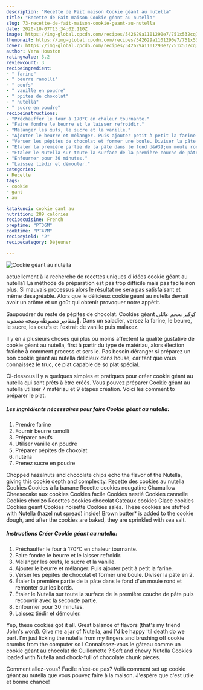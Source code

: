 ```yaml
---
description: "Recette de Fait maison Cookie géant au nutella"
title: "Recette de Fait maison Cookie géant au nutella"
slug: 73-recette-de-fait-maison-cookie-geant-au-nutella
date: 2020-10-07T13:34:02.110Z
image: https://img-global.cpcdn.com/recipes/542629a1101290e7/751x532cq70/cookie-geant-au-nutella-photo-principale-de-la-recette.jpg
thumbnail: https://img-global.cpcdn.com/recipes/542629a1101290e7/751x532cq70/cookie-geant-au-nutella-photo-principale-de-la-recette.jpg
cover: https://img-global.cpcdn.com/recipes/542629a1101290e7/751x532cq70/cookie-geant-au-nutella-photo-principale-de-la-recette.jpg
author: Vera Houston
ratingvalue: 3.2
reviewcount: 3
recipeingredient:
- " farine"
- " beurre ramolli"
- " oeufs"
- " vanille en poudre"
- " ppites de choxolat"
- " nutella"
- " sucre en poudre"
recipeinstructions:
- "Préchauffer le four à 170°C en chaleur tournante."
- "Faire fondre le beurre et le laisser refroidir."
- "Mélanger les œufs, le sucre et la vanille."
- "Ajouter le beurre et mélanger. Puis ajouter petit à petit la farine."
- "Verser les pépites de chocolat et former une boule. Diviser la pâte en 2."
- "Étaler la première partie de la pâte dans le fond d&#39;un moule rond et remonter sur les bords."
- "Etaler le Nutella sur toute la surface de la première couche de pâte puis recouvrir avec la seconde partie."
- "Enfourner pour 30 minutes."
- "Laissez tiédir et démouler."
categories:
- Recette
tags:
- cookie
- gant
- au

katakunci: cookie gant au 
nutrition: 289 calories
recipecuisine: French
preptime: "PT36M"
cooktime: "PT47M"
recipeyield: "2"
recipecategory: Déjeuner

---
```



![Cookie géant au nutella](https://img-global.cpcdn.com/recipes/542629a1101290e7/751x532cq70/cookie-geant-au-nutella-photo-principale-de-la-recette.jpg)

actuellement à la recherche de recettes uniques d'idées cookie géant au nutella? La méthode de préparation est pas trop difficile mais pas facile non plus. Si mauvais processus alors le résultat ne sera pas satisfaisant et même désagréable. Alors que le délicieux cookie géant au nutella devrait avoir un arôme et un goût qui obtenir provoquer notre appétit.

Saupoudrer du reste de pépites de chocolat. Cookies gèant كوكيز بحجم عائلي بمقادير مضبوطة ونتيجة مضمونة💯. Dans un saladier, versez la farine, le beurre, le sucre, les oeufs et l&#39;extrait de vanille puis malaxez.

Il y en a plusieurs choses qui plus ou moins affectent la qualité gustative de cookie géant au nutella, first à partir du type de matériau, alors élection fraîche à comment process et sers le. Pas besoin déranger si préparez un bon cookie géant au nutella délicieux dans house, car tant que vous connaissez le truc, ce plat capable de so plat spécial.


Ci-dessous il y a quelques simples et pratiques pour créer cookie géant au nutella qui sont prêts à être créés. Vous pouvez préparer Cookie géant au nutella utiliser 7 matériau et 9 étapes création. Voici les comment to préparer le plat.

<!--inarticleads1-->

##### Les ingrédients nécessaires pour faire Cookie géant au nutella:

1. Prendre  farine
1. Fournir  beurre ramolli
1. Préparer  oeufs
1. Utiliser  vanille en poudre
1. Préparer  pépites de choxolat
1.   nutella
1. Prenez  sucre en poudre


Chopped hazelnuts and chocolate chips echo the flavor of the Nutella, giving this cookie depth and complexity. Recette des cookies au nutella Cookies Cookies à la banane Recette cookies nougatine Chamallow Cheesecake aux cookies Cookies facile Cookies nestlé Cookies cannelle Cookies chorizo Recettes cookies chocolat Gateaux cookies Glace cookies Cookies géant Cookies noisette Cookies salés. These cookies are stuffed with Nutella (hazel nut spread) inside! Brown butter* is added to the cookie dough, and after the cookies are baked, they are sprinkled with sea salt. 

<!--inarticleads2-->

##### Instructions Créer Cookie géant au nutella:

1. Préchauffer le four à 170°C en chaleur tournante.
1. Faire fondre le beurre et le laisser refroidir.
1. Mélanger les œufs, le sucre et la vanille.
1. Ajouter le beurre et mélanger. Puis ajouter petit à petit la farine.
1. Verser les pépites de chocolat et former une boule. Diviser la pâte en 2.
1. Étaler la première partie de la pâte dans le fond d&#39;un moule rond et remonter sur les bords.
1. Etaler le Nutella sur toute la surface de la première couche de pâte puis recouvrir avec la seconde partie.
1. Enfourner pour 30 minutes.
1. Laissez tiédir et démouler.


Yep, these cookies got it all. Great balance of flavors (that&#39;s my friend John&#39;s word). Give me a jar of Nutella, and I&#39;d be happy &#39;til death do we part. I&#39;m just licking the nutella from my fingers and brushing off cookie crumbs from the computer so I Connaissez-vous le gâteau comme un cookie géant au chocolat de Guillemette ? Soft and chewy Nutella Cookies loaded with Nutella and chock-full of chocolate chunk pieces. 


Comment allez-vous? Facile n'est-ce pas? Voilà comment set up cookie géant au nutella que vous pouvez faire à la maison. J'espère que c'est utile et bonne chance!
